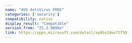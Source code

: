 ```yaml
---
name: "AVG AntiVirus FREE"
categories: ['security']
compatibility: native
display_result: "Compatible"
version_from: "25.2.9898a"
link: https://apps.microsoft.com/detail/xp8bx2dwv7tf50
---
```

